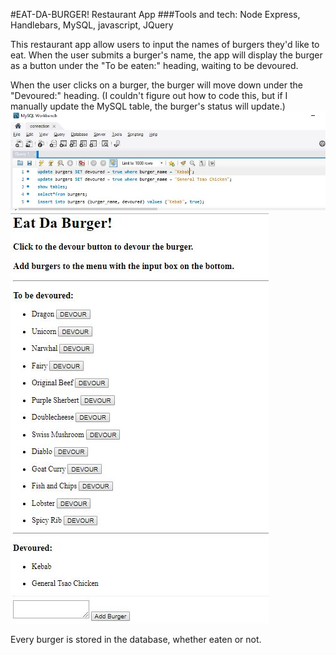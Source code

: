 
#EAT-DA-BURGER! Restaurant App
###Tools and tech: Node Express, Handlebars, MySQL, javascript, JQuery


This restaurant app allow users to input the names of burgers they'd like to eat. When the user submits a burger's name, the app will display the burger as a button under the "To be eaten:" heading, waiting to be devoured. 

When the user clicks on a burger, the burger will move down under the "Devoured:" heading. (I couldn't figure out how to code this, but if I manually update the MySQL table, the burger's status will update.)
![Updating MySQL table ](/update.JPG)
![Results of updates show in local host](/localhost.JPG)



Every burger is stored in the database, whether eaten or not.

